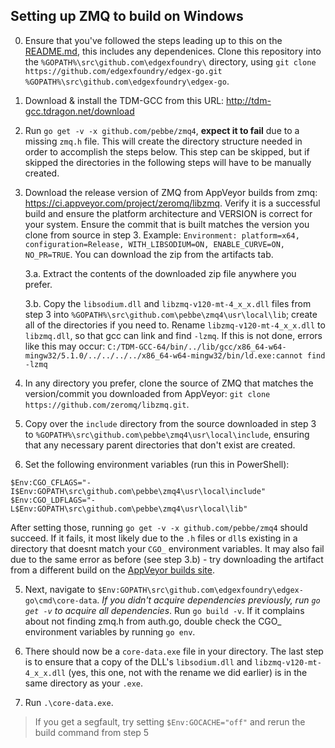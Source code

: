 ## Setting up ZMQ to build on Windows

0. Ensure that you've followed the steps leading up to this on the [README.md](README.md), this includes any dependenices. Clone this repository into the `%GOPATH%\src\github.com\edgexfoundry\` directory, using `git clone https://github.com/edgexfoundry/edgex-go.git %GOPATH%\src\github.com\edgexfoundry\edgex-go`.

1. Download & install the TDM-GCC from this URL: http://tdm-gcc.tdragon.net/download

2. Run `go get -v -x github.com/pebbe/zmq4`, **expect it to fail** due to a missing `zmq.h` file. This will create the directory structure needed in order to accomplish the steps below. This step can be skipped, but if skipped the directories in the following steps will have to be manually created.

3. Download the release version of ZMQ from AppVeyor builds from zmq: https://ci.appveyor.com/project/zeromq/libzmq. Verify it is a successful build and ensure  the platform architecture and VERSION is correct for your system.  Ensure the commit that is built matches the version you clone from source in step 3. Example: `Environment: platform=x64, configuration=Release, WITH_LIBSODIUM=ON, ENABLE_CURVE=ON, NO_PR=TRUE`. You can download the zip from the artifacts tab.

    3.a. Extract the contents of the downloaded zip file anywhere you prefer.

    3.b. Copy the `libsodium.dll` and `libzmq-v120-mt-4_x_x.dll` files from step 3 into `%GOPATH%\src\github.com\pebbe\zmq4\usr\local\lib`; create all of the directories if you need to. Rename `libzmq-v120-mt-4_x_x.dll` to `libzmq.dll`, so that gcc can link and find `-lzmq`. If this is not done, errors like this may occur: `C:/TDM-GCC-64/bin/../lib/gcc/x86_64-w64-mingw32/5.1.0/../../../../x86_64-w64-mingw32/bin/ld.exe:cannot find -lzmq`

3. In any directory you prefer, clone the source of ZMQ that matches the version/commit you downloaded from AppVeyor: `git clone https://github.com/zeromq/libzmq.git`.

4. Copy over the `include` directory from the source downloaded in step 3 to  `%GOPATH%\src\github.com\pebbe\zmq4\usr\local\include`, ensuring that any necessary parent directories that don't exist are created.

5. Set the following environment variables (run this in PowerShell):

```
$Env:CGO_CFLAGS="-I$Env:GOPATH\src\github.com\pebbe\zmq4\usr\local\include"
$Env:CGO_LDFLAGS="-L$Env:GOPATH\src\github.com\pebbe\zmq4\usr\local\lib"
```

After setting those, running `go get -v -x github.com/pebbe/zmq4` should succeed. If it fails, it most likely due to the `.h` files or `dll`s existing in a directory that doesnt match your `CGO_` environment variables. It may also fail due to the same error as before (see step 3.b) - try downloading the artifact from a different build on the [AppVeyor builds site](https://ci.appveyor.com/project/zeromq/libzmq).

5. Next, navigate to `$Env:GOPATH\src\github.com\edgexfoundry\edgex-go\cmd\core-data`. *If you didn't acquire dependencies previously, run `go get -v` to acquire all dependencies*. Run `go build -v`. If it complains about not finding zmq.h from auth.go, double check the CGO_ environment variables by running `go env`.

6. There should now be a `core-data.exe` file in your directory. The last step is to ensure that a copy of the DLL's `libsodium.dll` and `libzmq-v120-mt-4_x_x.dll` (yes, this one, not with the rename we did earlier) is in the same directory as your `.exe`.

7. Run `.\core-data.exe`.

> If you get a segfault, try setting `$Env:GOCACHE="off"` and rerun the build command from step 5